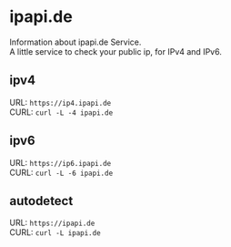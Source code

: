 # ipapi.de
Information about ipapi.de Service.  
A little service to check your public ip, for IPv4 and IPv6.

## ipv4
URL: ``https://ip4.ipapi.de``  
CURL: ``curl -L -4 ipapi.de``

## ipv6
URL: ``https://ip6.ipapi.de``  
CURL: ``curl -L -6 ipapi.de``

## autodetect
URL: ``https://ipapi.de``  
CURL: ``curl -L ipapi.de``

